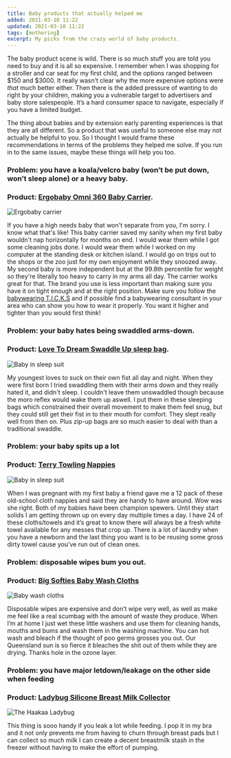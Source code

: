 ```yaml
---
title: Baby products that actually helped me
added: 2021-03-10 11:22
updated: 2021-03-10 11:22
tags: [mothering]
excerpt: My picks from the crazy world of baby products.
---
```


The baby product scene is wild. There is so much stuff you are told you need to buy and it is all so expensive. I remember when I was shopping for a stroller and car seat for my first child, and the options ranged between $150 and $3000. It really wasn’t clear why the more expensive options were *that* much better either. Then there is the added pressure of wanting to do right by your children, making you a vulnerable target to advertisers and baby store salespeople. It’s a hard consumer space to navigate, especially if you have a limited budget.

The thing about babies and by extension early parenting experiences is that they are all different. So a product that was useful to someone else may not actually be helpful to you. So I thought I would frame these recommendations in terms of the problems they helped me solve. If you run in to the same issues, maybe these things will help you too. 

### Problem: you have a koala/velcro baby (won’t be put down, won’t sleep alone) or a heavy baby.
### Product: [Ergobaby Omni 360 Baby Carrier](https://ergobaby.com/baby-carrier/omni-360).

![Ergobaby carrier](../images/ergobaby.jpg)

If you have a high needs baby that won't separate from you, I'm sorry. I know what that's like! This baby carrier saved my sanity when my first baby wouldn't nap horizontally for months on end. I would wear them while I got some cleaning jobs done. I would wear them while I worked on my computer at the standing desk or kitchen island. I would go on trips out to the shops or the zoo just for my own enjoyment while they snoozed away. My second baby is more independent but at the 99.8th percentile for weight so they're literally too heavy to carry in my arms all day. The carrier works great for that. The brand you use is less important than making sure you have it on tight enough and at the right position. Make sure you follow the [babywearing T.I.C.K.S](https://www.carrythemclose.com.au/pages/babywearing-guidelines) and if possible find a babywearing consultant in your area who can show you how to wear it properly. You want it higher and tighter than you would first think!

### Problem: your baby hates being swaddled arms-down.
### Product: [Love To Dream Swaddle Up sleep bag](https://lovetodream.com/).

![Baby in sleep suit](../images/swaddle-up-lite-grey-on-baby.jpg)

My youngest loves to suck on their own fist all day and night. When they were first born I tried swaddling them with their arms down and they really hated it, and didn't sleep. I couldn't leave them unswaddled though because the moro reflex would wake them up aswell. I put them in these sleeping bags which constrained their overall movement to make them feel snug, but they could still get their fist in to their mouth for comfort. They slept really well from then on. Plus zip-up bags are so much easier to deal with than a traditional swaddle.

### Problem: your baby spits up a lot
### Product: [Terry Towling Nappies](https://www.bigw.com.au/product/big-softies-terry-towelling-nappies-12-pack-white/p/7851582/)

![Baby in sleep suit](../images/Terry-Towelling-Nappies.jpg)

When I was pregnant with my first baby a friend gave me a 12 pack of these old-school cloth nappies and said they are handy to have around. Wow was she right. Both of my babies have been champion spewers. Until they start solids I am getting thrown up on every day multiple times a day. I have 24 of these cloths/towels and it’s great to know there will always be a fresh white towel available for any messes that crop up. There is a lot of laundry when you have a newborn and the last thing you want is to be reusing some gross dirty towel cause you’ve run out of clean ones.

### Problem: disposable wipes bum you out.
### Product: [Big Softies Baby Wash Cloths](https://www.bigw.com.au/product/big-softies-wash-cloths-12-pack/p/5283071/)

![Baby wash cloths](../images/washers.jpg)

Disposable wipes are expensive and don’t wipe very well, as well as make me feel like a real scumbag with the amount of waste they produce. When I’m at home I just wet these little washers and use them for cleaning hands, mouths and bums and wash them in the washing machine. You can hot wash and bleach if the thought of poo germs grosses you out. Our Queensland sun is so fierce it bleaches the shit out of them while they are drying. Thanks hole in the ozone layer. 

### Problem: you have major letdown/leakage on the other side when feeding
### Product: [Ladybug Silicone Breast Milk Collector](https://www.haakaa.co.nz/products/silicone-milk-collector-2-5oz-75ml)

![The Haakaa Ladybug](../images/Haakaa-ladybug.jpg)

This thing is sooo handy if you leak a lot while feeding. I pop it in my bra and it not only prevents me from having to churn through breast pads but I can collect so much milk I can create a decent breastmilk stash in the freezer without having to make the effort of pumping. 

